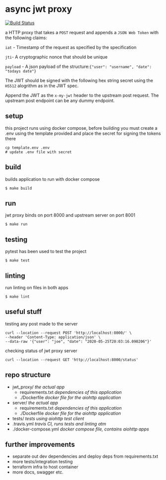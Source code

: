 # async jwt proxy 

[![Build Status](https://travis-ci.com/pathespe/jwt-proxy.svg?branch=master)](https://travis-ci.com/pathespe/jwt-proxy)

a HTTP proxy that takes a `POST` request and appends a `JSON Web Token` with the following claims:

`iat` - Timestamp of the request as specified by the specification

`jti`- A cryptographic nonce that should be unique

`payload` - A json payload of the structure:`{"user": "username", "date": "todays date"}`

The JWT should be signed with the following hex string secret using the `HS512` alogrithm as in the JWT spec.

Append the JWT as the `x-my-jwt` header to the upstream post request. The upstream post endpoint can be any dummy endpoint. 

## setup

this project runs using docker compose, before building you must create a .env using the template provided and place the secret for signing the tokens there
```
cp template.env .env
# update .env file with secret
```


## build 
builds application to run with docker compose
```
$ make build
```

## run 
jwt proxy binds on port 8000 and upstream server on port 8001
```
$ make run
```

## testing
pytest has been used to test the project
```
$ make test
```

## linting
run linting on files in both apps
```
$ make lint 
```
## useful stuff

testing any post made to the server
```
curl --location --request POST 'http://localhost:8000/' \
--header 'Content-Type: application/json' \
--data-raw '{"user": "joe", "date": "2020-05-25T20:03:16.090206"}'
```

checking status of jwt proxy server
```
curl --location --request GET 'http://localhost:8000/status'
```

## repo structure
 - jwt_proxy/ *the actual app*
    - requirements.txt *dependencies of this application*
    - ./Dockerfile *docker file for the aiohttp application*
 - server/ *the actual app*
    - requirements.txt *dependencies of this application*
    - ./Dockerfile *docker file for the aiohttp application*
 - tests/ *tests using aiohttp test client*
 - .travis.yml *travis CI, runs tests and linting atm*
 - ./docker-compose.yml *docker compose file, contains aiohttp apps*


## further improvements

 - separate out dev dependencies and deploy deps from requirements.txt
 - more tests/integration testing
 - terraform infra to host container
 - more docs, swagger etc.